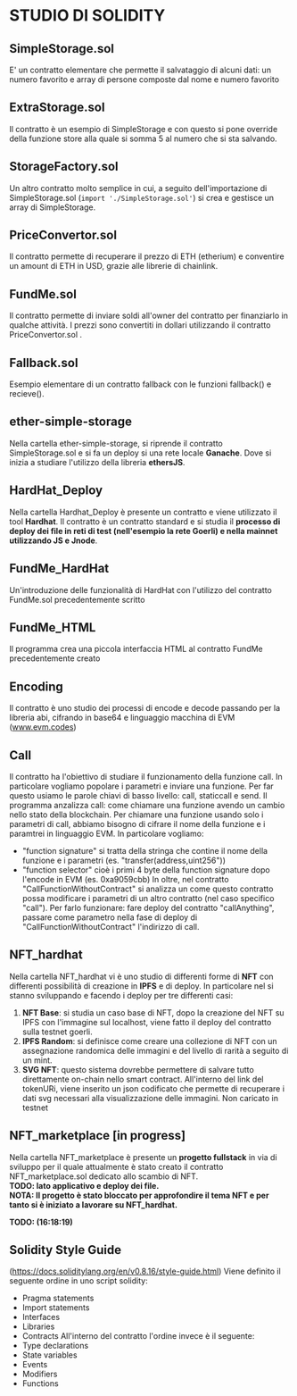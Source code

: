 # STUDIO DI SOLIDITY

## SimpleStorage.sol
E' un contratto elementare che permette il salvataggio di alcuni dati: un numero favorito e array di persone composte dal nome e numero favorito

## ExtraStorage.sol
Il contratto è un esempio di SimpleStorage e con questo si pone override della funzione store alla quale si somma 5 al numero che si sta salvando.

## StorageFactory.sol
Un altro contratto molto semplice in cui, a seguito dell'importazione di SimpleStorage.sol (```import './SimpleStorage.sol'```) si crea e gestisce un array di SimpleStorage.

## PriceConvertor.sol
Il contratto permette di recuperare il prezzo di ETH (etherium) e conventire un amount di ETH in USD, grazie alle librerie di chainlink.

## FundMe.sol
Il contratto permette di inviare soldi all'owner del contratto per finanziarlo in qualche attività. I prezzi sono convertiti in dollari utilizzando il contratto PriceConvertor.sol .

## Fallback.sol
Esempio elementare di un contratto fallback con le funzioni fallback() e recieve().

## ether-simple-storage
Nella cartella ether-simple-storage, si riprende il contratto SimpleStorage.sol e si fa un deploy si una rete locale **Ganache**. Dove si inizia a studiare l'utilizzo della libreria **ethersJS**. 

## HardHat_Deploy
Nella cartella Hardhat_Deploy è presente un contratto e viene utilizzato il tool **Hardhat**. Il contratto è un contratto standard e si studia il **processo di deploy dei file in reti di test (nell'esempio la rete Goerli) e nella mainnet utilizzando JS e Jnode**.

## FundMe_HardHat
Un'introduzione delle funzionalità di HardHat con l'utilizzo del contratto FundMe.sol precedentemente scritto

## FundMe_HTML
Il programma crea una piccola interfaccia HTML al contratto FundMe precedentemente creato

## Encoding
Il contratto è uno studio dei processi di encode e decode passando per la libreria abi, cifrando in base64 e linguaggio macchina di EVM (www.evm.codes)

## Call 
Il contratto ha l'obiettivo di studiare il funzionamento della funzione call.
In particolare vogliamo popolare i parametri e inviare una funzione. Per far questo usiamo le parole chiavi di basso livello: call, staticcall e send.
Il programma anzalizza call: come chiamare una funzione avendo un cambio nello stato della blockchain. 
Per chiamare una funzione usando solo i parametri di call, abbiamo bisogno di cifrare il nome della funzione e i paramtrei in linguaggio EVM. 
In particolare vogliamo: 
 - "function signature" si tratta della stringa che contine il nome della funzione e i parametri (es. "transfer(address,uint256"))
 - "function selector" cioè i primi 4 byte della function signature dopo l'encode in EVM (es. 0xa9059cbb)
In oltre, nel contratto "CallFunctionWithoutContract" si analizza un come questo contratto possa modificare i parametri di un altro contratto (nel caso specifico "call"). Per farlo funzionare: fare deploy del contratto "callAnything", passare come parametro nella fase di deploy di "CallFunctionWithoutContract" l'indirizzo di call. 

## NFT_hardhat
Nella cartella NFT_hardhat vi è uno studio di differenti forme di **NFT** con differenti possibilità di creazione in **IPFS** e di deploy. In particolare nel si stanno sviluppando e facendo i deploy per tre differenti casi: 
1. **NFT Base**: si studia un caso base di NFT, dopo la creazione del NFT su IPFS con l'immagine sul localhost, viene fatto il deploy del contratto sulla testnet goerli.
2. **IPFS Random**: si definisce come creare una collezione di NFT con un assegnazione randomica delle immagini e del livello di rarità a seguito di un mint. 
3. **SVG NFT**: questo sistema dovrebbe permettere di salvare tutto direttamente on-chain nello smart contract. All'interno del link del tokenURi, viene inserito un json codificato che permette di recuperare i dati svg necessari alla visualizzazione delle immagini. 
Non caricato in testnet


## NFT_marketplace [in progress]
Nella cartella NFT_marketplace è presente un **progetto fullstack** in via di sviluppo per il quale attualmente è stato creato il contratto NFT_marketplace.sol dedicato allo scambio di NFT. 
</br> **TODO: lato applicativo e deploy dei file. </br>
NOTA: Il progetto è stato bloccato per approfondire il tema NFT e per tanto si è iniziato a lavorare su NFT_hardhat.**

**TODO: (16:18:19)**

## Solidity Style Guide
(https://docs.soliditylang.org/en/v0.8.16/style-guide.html)
Viene definito il seguente ordine in uno script solidity:
 - Pragma statements
 - Import statements
 - Interfaces
 - Libraries
 - Contracts
All'interno del contratto l'ordine invece è il seguente: 
 - Type declarations
 - State variables
 - Events
 - Modifiers
 - Functions
